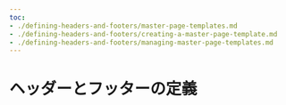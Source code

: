 ```yaml
---
toc:
- ./defining-headers-and-footers/master-page-templates.md
- ./defining-headers-and-footers/creating-a-master-page-template.md
- ./defining-headers-and-footers/managing-master-page-templates.md
---
```

# ヘッダーとフッターの定義


